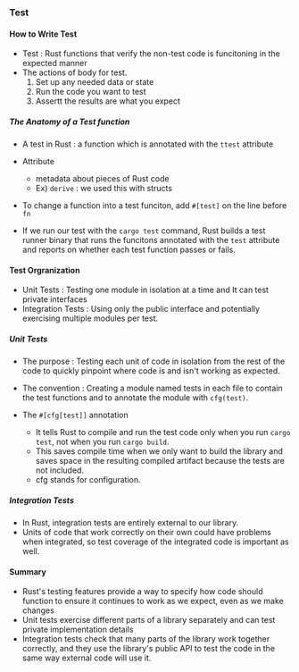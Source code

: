 ### Test

#### How to Write Test
* Test : Rust functions that verify the non-test code is funcitoning in the expected manner
* The actions of body for test. 
	1. Set up any needed data or state
	2. Run the code you want to test
	3. Assertt the results are what you expect

##### The Anatomy of a Test function
* A test in Rust : a function which is annotated with the ```ttest``` attribute
* Attribute 
	+ metadata about pieces of Rust code
	+ Ex) ```derive``` : we used this with structs

* To change a function into a test funciton, add ```#[test]``` on the line before ```fn```
* If we run our test with the ```cargo test``` command, Rust builds a test runner binary that runs the funcitons annotated with the ```test``` attribute and reports on whether each test function passes or fails.

#### Test Orgranization
* Unit Tests : Testing one module in isolation at a time and It can test private interfaces
* Integration Tests : Using only the public interface and potentially exercising multiple modules per test.

##### Unit Tests
* The purpose : Testing each unit of code in isolation from the rest of the code to quickly pinpoint where code is and isn't working as expected. 
* The convention : Creating a module named tests in each file to contain the test functions and to annotate the module with ```cfg(test)```.

* The ```#[cfg[test]]``` annotation 
    + It tells Rust to compile and run the test code only when you run ```cargo test```,
      not when you run ```cargo build```.
    + This saves compile time when we only want to build the library and saves space 
    in the resulting compiled artifact because the tests are not included.
    + cfg stands for configuration.
 
##### Integration Tests
* In Rust, integration tests are entirely external to our library.
* Units of code that work correctly on their own could have problems when integrated, 
so test coverage of the integrated code is important as well.


#### Summary
* Rust's testing features provide a way to specify how code should function to ensure it continues
to work as we expect, even as we make changes
* Unit tests exercise different parts of a library separately and can test private implementation details
* Integration tests check that many parts of the library work together correctly, 
and they use the library's public API to test the code in the same way external code will use it.

